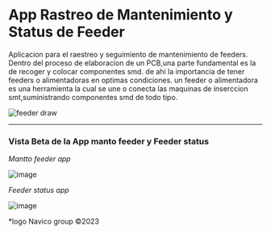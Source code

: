 # App Rastreo de Mantenimiento y Status de Feeder

Aplicacion para el raestreo y seguimiento de mantenimiento de feeders.
Dentro del proceso de elaboracion de un PCB,una parte fundamental es la de recoger y colocar componentes smd. de ahi la importancia de tener feeders o alimentadoras en optimas condiciones.
un feeder o alimentadora es una herramienta la cual se une o conecta las maquinas de inserccion smt,suministrando componentes smd de todo tipo.

![feeder draw](https://www1.smtbox.com/inc/uploads/SMT_Feeder_Lists_KS_Philips_Assembleon_Intelligent_Tape_Feeder_ITF_2_4022_591_91821_P_N_PA2654.png)

---

### Vista Beta de la App manto feeder y Feeder status

*Mantto feeder app*

![image](https://github.com/Echxvx2610/mantto_feeder/assets/99057175/7b0a11c7-997f-41ae-97e6-687e2dfe9b15)

*Feeder status app*

![image](https://github.com/Echxvx2610/mantto_feeder/assets/99057175/bc902995-8b38-46ec-a1f1-18a623767d72)

*logo Navico group ©️2023

